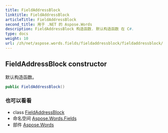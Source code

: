 ```yaml
---
title: FieldAddressBlock
linktitle: FieldAddressBlock
articleTitle: FieldAddressBlock
second_title: 用于 .NET 的 Aspose.Words
description: FieldAddressBlock 构造函数. 默认构造函数 在 C#.
type: docs
weight: 10
url: /zh/net/aspose.words.fields/fieldaddressblock/fieldaddressblock/
---
```

## FieldAddressBlock constructor

默认构造函数。

```csharp
public FieldAddressBlock()
```

### 也可以看看

* class [FieldAddressBlock](../)
* 命名空间 [Aspose.Words.Fields](../../../aspose.words.fields/)
* 部件 [Aspose.Words](../../../)
